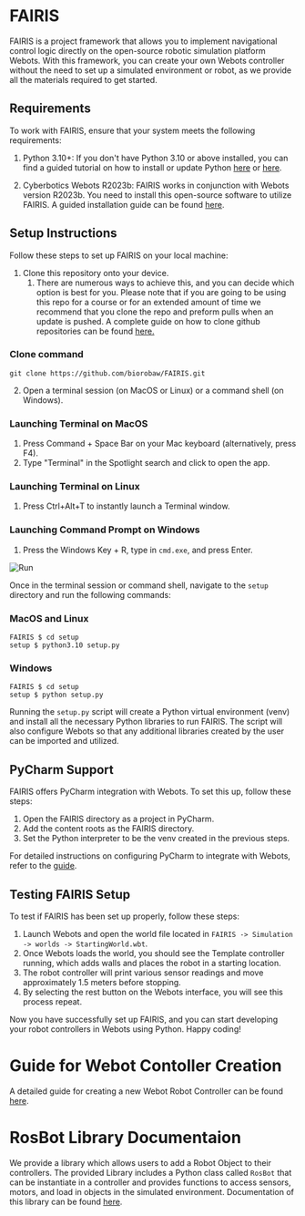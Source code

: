 # FAIRIS

FAIRIS is a project framework that allows you to implement navigational control logic directly on the open-source robotic simulation platform Webots. With this framework, you can create your own Webots controller without the need to set up a simulated environment or robot, as we provide all the materials required to get started.

## Requirements

To work with FAIRIS, ensure that your system meets the following requirements:

1. Python 3.10+: If you don't have Python 3.10 or above installed, you can find a guided tutorial on how to install or 
   update Python [here](https://realpython.com/installing-python/) or [here](https://www.pythoncentral.io/how-to-update-python/).

2. Cyberbotics Webots R2023b: FAIRIS works in conjunction with Webots version R2023b. You need to install this open-source software to utilize FAIRIS. A guided installation guide can be found [here](https://cyberbotics.com/doc/guide/installation-procedure).

## Setup Instructions

Follow these steps to set up FAIRIS on your local machine:

1. Clone this repository onto your device. 
   1. There are numerous ways to achieve this, and you can decide which option is best for you. Please note that if 
      you are going to be using this repo for a course or for an extended amount of time we recommend that you clone 
      the repo and preform pulls when an update is pushed. A complete guide on how to clone github repositories can 
      be found [here.](https://docs.github.com/en/repositories/creating-and-managing-repositories/cloning-a-repository)
### Clone command
   ```git clone https://github.com/biorobaw/FAIRIS.git```

2. Open a terminal session (on MacOS or Linux) or a command shell (on Windows).

### Launching Terminal on MacOS

1. Press Command + Space Bar on your Mac keyboard (alternatively, press F4).
2. Type "Terminal" in the Spotlight search and click to open the app.

### Launching Terminal on Linux

1. Press Ctrl+Alt+T to instantly launch a Terminal window.

### Launching Command Prompt on Windows

1. Press the Windows Key + R, type in `cmd.exe`, and press Enter.

![Run](https://www.majorgeeks.com/content/file/4355_ways%20to%20open%20the%20command%20prompt%20in%20windows%2011%201.jpg)

Once in the terminal session or command shell, navigate to the `setup` directory and run the following commands:

### MacOS and Linux
```shell
FAIRIS $ cd setup
setup $ python3.10 setup.py
```

### Windows
```shell
FAIRIS $ cd setup
setup $ python setup.py
```

Running the `setup.py` script will create a Python virtual environment (venv) and install all the necessary Python libraries to run FAIRIS. The script will also configure Webots so that any additional libraries created by the user can be imported and utilized.

## PyCharm Support

FAIRIS offers PyCharm integration with Webots. To set this up, follow these steps:

1. Open the FAIRIS directory as a project in PyCharm.
2. Add the content roots as the FAIRIS directory.
3. Set the Python interpreter to be the venv created in the previous steps.

For detailed instructions on configuring PyCharm to integrate with Webots, refer to the [guide](https://cyberbotics.com/doc/guide/using-your-ide#pycharm).

## Testing FAIRIS Setup

To test if FAIRIS has been set up properly, follow these steps:

1. Launch Webots and open the world file located in `FAIRIS -> Simulation -> worlds -> StartingWorld.wbt`.
2. Once Webots loads the world, you should see the Template controller running, which adds walls and places the robot 
   in a starting location.
3. The robot controller will print various sensor readings and move approximately 1.5 meters before stopping.
4. By selecting the rest button on the Webots interface, you will see this process repeat.

Now you have successfully set up FAIRIS, and you can start developing your robot controllers in Webots using Python. Happy coding!

# Guide for Webot Contoller Creation

A detailed guide for creating a new Webot Robot Controller can be found [here](Simulation/controllers/README.md).

# RosBot Library Documentaion

We provide a library which allows users to add a Robot Object to their controllers. The provided Library includes a 
Python class called ```RosBot``` that can be instantiate in a controller and provides functions to access sensors, 
motors, and load in objects in the simulated environment. Documentation of this library can be found [here](Simulation/libraries/README.md).
